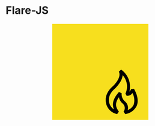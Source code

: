 # Flare-JS

<div style="text-align: center;">
    <img src="https://github.com/kayyraa/Flare-JS/blob/main/resources/icon.png" alt="Flare-JS Icon">
</div>
